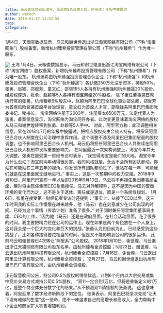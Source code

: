 ```yaml
---
title: 马云谢世煌退出淘宝，张勇等5名高管入局，阿里称：年报中披露过
author: wetech
date: 2019-01-07 13:03:58
tags: 
categories: 
---
```

1月4日，天眼查数据显示，马云和谢世煌退出浙江淘宝网络有限公司（下称“淘宝网络”）股权备案，新增杭州臻希投资管理有限公司（下称“杭州臻希”）作为唯一股东。
<!-- more -->
<img align="center" border="0" src="https://imgcdn.yicai.com/uppics/images/2019/01/3225f5e4223d7510d6fc708f128cec90.jpg" />
王海
1月4日，天眼查数据显示，马云和谢世煌退出浙江淘宝网络有限公司（下称“淘宝网络”）股权备案，新增杭州臻希投资管理有限公司（下称“杭州臻希”）作为唯一股东。
杭州臻希由杭州臻强投资管理合伙企业（下称“杭州臻强”）和杭州臻晟投资管理合伙企业（下称“杭州臻晟”）各认缴250万元注册资本，持股50%。张勇、赵颖、郑俊芳、童文红、邵晓锋5人各持有杭州臻强和杭州臻晟20%股份。经股权穿透，张勇、赵颖等5人各持有淘宝网络20%股权。
除了担任董事兼首席执行官的张勇，杭州臻希5名股东中，赵颖为阿里巴巴全球化事业部总裁，郑俊芳为首席风险官兼首席平台治理官，童文红为首席人才官，邵晓锋系阿里巴巴集团党委书记、秘书长。
淘宝网络注册于2003年，注册资本6500万元，法定代表人为张勇。备案信息显示，淘宝网络为淘宝网开办者。此次变更意味着淘宝网络的股权从马云和谢世煌转移到张勇、赵颖等5人手中。
对此，阿里官方称：此项调整相关信息，早在2018年7月的年报中披露过。把相应股权交由合伙人持有，将保证阿里巴巴合伙人制度在公司治理中发挥作用。这个调整不涉及阿里巴巴集团层面的股权调整，也不影响阿里巴巴合伙人机制。马云仍将担任阿里巴巴合伙人并继续在阿里巴巴合伙人机制中发挥重要影响力。
在阿里最近一次架构调整上，淘宝今年并无大调整。张勇在接受第一财经专访时表示，“我觉得淘宝是我们的大地。淘宝今年为什么没动？淘宝前两年动得很厉害。我的风格就是，永远不会所有团队都动。你站在可能站在三年五年的视角，你发觉所有团队都动过了，但站在每一年，可能我们就是在这里面就无缝地进行。”
事实上，这是一次预期中的权力交接。2018年9月10日，阿里巴巴宣布一年以后即2019年9月10日，马云将不再担任集团董事局主席，届时将由现任集团CEO张勇接任。马云对外解释称，这不是因为中国的营商环境的变化而为之，这不是关于退休、离任或是退位，而是一个系统性规划。
1月6日，张勇在接受第一财经记者专访时还提到：“事实上，从接了CEO以后，这三年时间我的实际工作慢慢在越来越多，他（马云）也在刻意减少在公司出现的时间。已经为这个事情（传承计划）准备了很多。”
对于同时兼任阿里集团董事局主席、CEO的工作，“因为他（马云）还是在政府层面，在社会活动层面，花了很多的时间，我主要把精力花在公司的运作上。现在如果是两个角色放在一个人身上，这对我会是一个巨大的变化和巨大的挑战。”张勇认为到目前为止，已经感受到这些挑战了，比如各种接待要花相当的时间，但是又不能影响到公司的很多运作。
此前马云和谢世煌已4次转让“阿里系”公司股权。
2018年1月10日，谢世煌、马云退出浙江天猫网络有限公司股东名单，由杭州臻希全资控股；5月23日，谢世煌、马云退出杭州阿里科技有限公司，杭州臻希全资控股；7月16日，谢世煌、马云退出阿里云计算有限公司，杭州臻希全资控股； 12月27日，马云和谢世煌退出杭州阿里巴巴广告有限公司，由杭州臻希全资控股。
 
 
正元智慧晚间公告，持公司0.5%股权的博信优选，计划6个月内以大宗交易或集中竞价交易方式减持公司0.5%股权。
“双11一定会到1万亿，但将是重新定义的1万亿，是整个商业体充分数字化的结果。”从不预测双11销售额的张勇说。
这也意味着，阿里迎来了数字经济新阶段下的定位。
张勇表示，阿里巴巴将坚决兑现“让天下没有难做的生意”这一使命，绝不一味追求自己的高增长和高收入，全力帮助中小企业和商家扩大销售增加利润。

